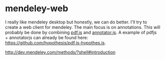 # mendeley-web
I really like mendeley desktop but honestly, we can do better. I'll try to create a web client for mendeley. The main focus is on annotations. This will probably be done by combining [pdf.js](http://mozilla.github.io/pdf.js/) and [annotator.js](http://annotatorjs.org/). A example of pdfjs + annotatorjs can already be found here: https://github.com/hypothesis/pdf.js-hypothes.is.

http://dev.mendeley.com/methods/?shell#introduction
